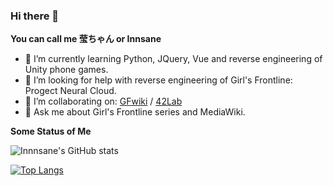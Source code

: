 ### Hi there 👋

**You can call me 莹ちゃん or Innsane**
- 🌱 I’m currently learning Python, JQuery, Vue and reverse engineering of Unity phone games.
- 🤔 I’m looking for help with reverse engineering of Girl's Frontline: Progect Neural Cloud.
- 👯 I’m collaborating on: [GFwiki](http://www.gfwiki.org/) / [42Lab](http://wiki.42lab.cloud/)
- 💬 Ask me about Girl's Frontline series and MediaWiki.


**Some Status of Me**

![Innnsane's GitHub stats](https://github-readme-stats.vercel.app/api?username=Innnsane&show_icons=true)

[![Top Langs](https://github-readme-stats.vercel.app/api/top-langs/?username=Innnsane&layout=compact)](https://github.com/Innnsane/github-readme-stats)
